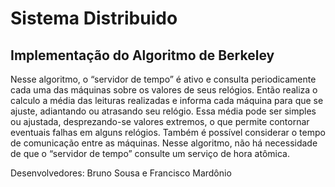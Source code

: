 # Sistema Distribuido

## Implementação do Algoritmo de Berkeley
Nesse algoritmo, o “servidor de tempo” é ativo e consulta periodicamente cada uma das máquinas 
sobre os valores de seus relógios. Então realiza o calculo a média das leituras realizadas e informa 
cada máquina para que se ajuste, adiantando ou atrasando seu relógio. Essa média pode ser simples
ou ajustada, desprezando-se valores extremos, o que permite contornar eventuais falhas em alguns 
relógios. Também é possível considerar o tempo de comunicação entre as máquinas. Nesse algoritmo, 
não há necessidade de que o “servidor de tempo” consulte um serviço de hora atômica.

Desenvolvedores: Bruno Sousa e Francisco Mardônio

